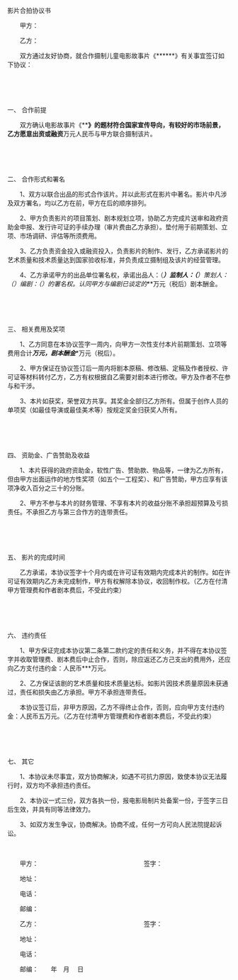 



影片合拍协议书



 

　　甲方：

　　乙方：　　

　　双方通过友好协商，就合作摄制儿童电影故事片《******》有关事宜签订如下协议：

　　

　　

一、
合作前提

　　双方确认电影故事片《******》的题材符合国家宣传导向，有较好的市场前景，乙方愿意出资或融资****万元人民币与甲方联合摄制该片。

　　

　　

二、
合作形式和署名

　　1、双方以联合出品的形式合作该片。并以此形式在影片中著名。影片中凡涉及双方署名，均以乙方在前，甲方在后的顺序排列。

　　2、甲方负责影片的项目策划、剧本规划立项，协助乙方完成片送审和政府资助金申报、发行许可证的手续办理（审片费由乙方承担）。垫付用于前期策划、立项、市场调研、评估等所须费用。

　　3、乙方负责资金投入或融资投入，负责影片的制作、发行，乙方承诺影片的艺术质量和技术质量达到国家验收标准，并负责成立摄制组及该片的经营管理。

　　4、乙方承诺甲方的出品单位署名权，承诺出品人：（***）监制人：（****）策划人：（）编剧：（）的署名权。认同甲方与编剧已谈定的***万元（税后）剧本酬金。

　　

　　

三、
相关费用及奖项

　　1、乙方同意在本协议签字一周内，向甲方一次性支付本片前期策划、立项等费用合计***万元，剧本酬金****万元（税后）。

　　2、甲方保证在协议签订后一周内将剧本原稿、修改稿、定稿及作者授权、许可证等材料转付乙方，乙方有权根据自乙需要对剧本进行修改。甲方及作者不在参与和干涉。

　　3、本片如获奖，荣誉双方共享。其奖金全部归乙方所有。但属于创作人员的单项奖（如最佳导演或最佳美术等）按规定奖金归获奖人所有。

　　

　　

四、
资助金、广告赞助及收益

　　1、本片获得的政府资助金，软性广告、赞助款、物品等，一律为乙方所有，但由甲方出面运作的地方性奖项（如五个一工程奖）、和广告赞助，甲方应享有该项净收入百分之三十的分账。

　　2、甲方不参与本片的财务管理、不享有本片的收益分账不承担超预算及亏损责任。不承担乙方与第三合作方的连带责任。

　　

　　

五、
影片的完成时间

　　乙方承诺，本协议签字十个月内或在许可证有效期内完成本片的制作。如在许可证有效期内乙方未完成制作，甲方有权解除本协议，收回制作权。（乙方在付清甲方管理费和作者剧本费后，不受此约束）

　　

　　

六、
违约责任

　　1、甲方保证完成本协议第二条第二款约定的责任和义务，并不得在本协议签字并收取管理费、剧本费后中止合作，否则，除应返还乙方己支出的费用外，还应向乙方支付违约金：人民币***万元。

　　2、乙方保证该剧的艺术质量和技术质量达标。如影片因技术质量原因未获通过，责任和损失由乙方承担。甲方不承担连带责任。

　　本协议签订后，非甲方原因，乙方不得终止合作，否则，应向甲方支付违约金：人民币五万元。（乙方在付清甲方管理费和作者剧本费后，不受此约束）

　　

　　

七、
其它

　　1、本协议未尽事宜，双方协商解决，如遇不可抗力原因，致使本协议无法履行时，双方均不承担违约责任。

　　2、本协议一式三份，双方各执一份，报电影局制片处备案一份，于签字三日后生效，并具有同等法律效力。

　　3、如双方发生争议，协商解决。协商不成，任何一方可向人民法院提起诉讼。　　

　　

　　甲方：　　　　　　　　　　　　　　　　　签字：

　　地址：

　　电话：

　　邮编：　　

　　乙方：　　　　　　　　　　　　　　　　　签字：

　　地址：

　　电话：

　　邮编：　　年　月　 日